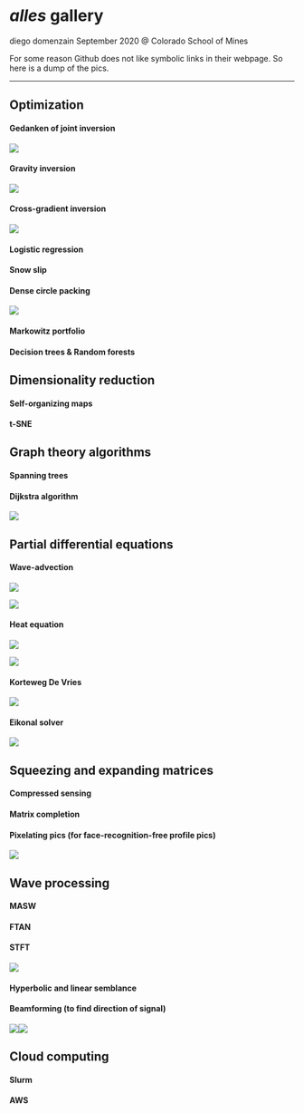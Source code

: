 # _alles_ gallery
diego domenzain
September 2020 @ Colorado School of Mines

For some reason Github does not like symbolic links in their webpage. So here is a dump of the pics.

---

## Optimization

#### Gedanken of joint inversion
[![](../projects/opti/pics/gedanken.png)](./)
#### Gravity inversion
[![](../projects/opti/pics/gravity_inversion.png)](./)
#### Cross-gradient inversion
[![](../projects/opti/pics/xgrad-a-b.png)](./)
#### Logistic regression
#### Snow slip
#### Dense circle packing
[![](../projects/opti/pics/covid_19-people.png)](./)
#### Markowitz portfolio
#### Decision trees & Random forests

## Dimensionality reduction

#### Self-organizing maps
#### t-SNE

## Graph theory algorithms

#### Spanning trees
#### Dijkstra algorithm
[![](../projects/graph-alg/pics/dijkstra-10nodes.png)](./)

## Partial differential equations

#### Wave-advection
[![](../projects/pdes/pics/wave_2d_material.png)](./)
	
[![](../projects/pdes/pics/wave_2d.png)](./)
#### Heat equation
[![](../projects/pdes/pics/heat_2d_material.png)](./)
	
[![](../projects/pdes/pics/heat_2d.png)](./)
#### Korteweg De Vries
[![](../projects/pdes/pics/korteweg.png)](./)
#### Eikonal solver
[![](../projects/pdes/pics/eikonal_2d.png)](./)

## Squeezing and expanding matrices

#### Compressed sensing
#### Matrix completion
#### Pixelating pics (for face-recognition-free profile pics)
[![](../projects/sque-exp/pics/pixelate_mini.png)](./)

## Wave processing

#### MASW
#### FTAN
#### STFT
[![](../projects/wave-proc/pics/stft.png)](./)
#### Hyperbolic and linear semblance
#### Beamforming (to find direction of signal)
[![](../projects/wave-proc/pics/beamform_data.png)](./)[![](../projects/wave-proc/pics/beamform_velo-angle.png)](./)
	
## Cloud computing

#### Slurm
#### AWS




